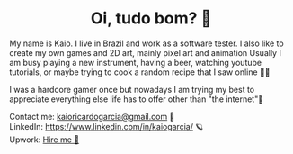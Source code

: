 <h1 align="center">Oi, tudo bom? 🌈</h1>

<p>
My name is Kaio. I live in Brazil and work as a software tester. I also like to create my own games and 2D art, mainly pixel art and animation
Usually I am busy playing a new instrument, having a beer, watching youtube tutorials, or maybe trying to cook a random recipe that I saw online 🍺🍖

I was a hardcore gamer once but nowadays I am trying my best to appreciate everything else life has to offer other than "the internet"🌈   

Contact me: kaioricardogarcia@gmail.com 🙂  
LinkedIn: https://www.linkedin.com/in/kaiogarcia/ 🪐  
Upwork: <a href="https://www.upwork.com/freelancers/~012883d8474aaab92f">Hire me 🤖</a>  
</p>

